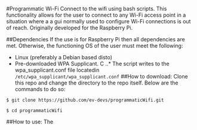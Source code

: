 #Programmatic Wi-Fi
Connect to the wifi using bash scripts. This functionality allows for the user to connect to any Wi-Fi access point in a situation where a a gui normally used to configure Wi-Fi connections is out of reach. Originally developed for the Raspberry Pi.

##Dependencies
If the use is for Raspberry Pi then all dependencies are met. Otherwise, the functioning OS of the user must meet the following:

* Linux (preferably a Debian based disto)
* Pre-downloaded WPA Supplicant. C
..* The script writes to the wpa_supplicant.conf file locatedin `/etc/wpa_supplicant/wpa_supplicant.conf`
##How to download:
Clone this repo and change the directory to the repo itself. Below are the commands to do so:

`$ git clone https://github.com/ev-devs/programmaticWifi.git`

`$ cd programmaticWifi`

##How to use:
The 
